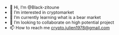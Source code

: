 - 👋 Hi, I’m @Black-zitoune
- 👀 I’m interested in cryptomarket
- 🌱 I’m currently learning what is a bear market 
- 💞️ I’m looking to collaborate on high potential project
- 📫 How to reach me crypto.julien1978@gmail.com

<!---
Black-zitoune/Black-zitoune is a ✨ special ✨ repository because its `README.md` (this file) appears on your GitHub profile.
You can click the Preview link to take a look at your changes.
--->
